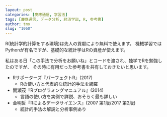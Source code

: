 ```yaml
---
layout: post
categories: [慶應通信, 学習法]
tags: [慶應通信, データ分析, 経済学部, R, 参考書]
author: tmo
slug: "1060"
---
```

R(統計学的計算をする環境)は先人の貢献により無料で使えます。
機械学習ではPythonが有名ですが、基礎的な統計学はRの資産が使えます。

私はある日「この手法で分析をお願いね」とコードを渡され、独学でRを勉強したのですが、
その時に有用だった参考書を共有しておきたいと思います。

* Rサポーターズ『パーフェクトR』(2017)
  * Rの使い方と代表的な統計的手法を網羅
* 間瀬茂『Rプログラミングマニュアル』(2014)
  * 言語の使い方を実例で詳説、おそらく最も詳しい
* 金明哲『Rによるデータサイエンス』(2007 第1版/2017 第2版)
  * 統計的手法の解説と分析事例あり